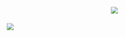 <img align="right" src="https://visitor-badge.laobi.icu/badge?page_id=rajaravindp.rajaravindp" />

<h1 align="center">
    <img src="https://readme-typing-svg.herokuapp.com/?font=Times+New+Roman&size=35&center=true&vCenter=true&width=500&height=70&duration=4000&color=Pink&&lines=Hi+There!+👋;+I'm+Pedro+Muniz!;" />
</h1>
